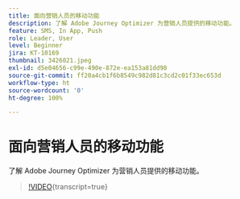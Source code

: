 ```yaml
---
title: 面向营销人员的移动功能
description: 了解 Adobe Journey Optimizer 为营销人员提供的移动功能。
feature: SMS, In App, Push
role: Leader, User
level: Beginner
jira: KT-10169
thumbnail: 3426021.jpeg
exl-id: d5e04656-c99e-490e-872e-ea153a81dd98
source-git-commit: ff20a4cb1f6b8549c982d81c3cd2c01f33ec653d
workflow-type: ht
source-wordcount: '0'
ht-degree: 100%

---
```


# 面向营销人员的移动功能

了解 Adobe Journey Optimizer 为营销人员提供的移动功能。

>[!VIDEO](https://video.tv.adobe.com/v/3426021?quality=12&learn=on){transcript=true}

